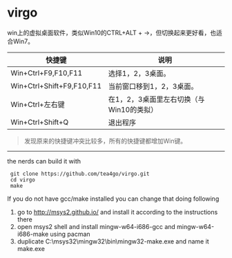 virgo
=====

win上的虚拟桌面软件，类似Win10的CTRL+ALT + →，但切换起来更好看，也适合Win7。    

|快捷键|说明|
|-|-|
| Win+Ctrl+F9,F10,F11        |  选择1，2，3桌面。 | 
| Win+Ctrl+Shift+F9,F10,F11  |  当前窗口移到1，2，3桌面。 | 
| Win+Ctrl+左右键             |  在1，2，3桌面里左右切换（与Win10的类拟） | 
| Win+Ctrl+Shift+Q            | 退出程序 | 


> 发现原来的快捷键冲突比较多，所有的快捷键都增加Win键。

----
the nerds can build it with
```
 git clone https://github.com/tea4go/virgo.git
 cd virgo
 make
```

If you do not have gcc/make installed you can change that doing following

1. go to http://msys2.github.io/ and install it according to the instructions there
2. open msys2 shell and install mingw-w64-i686-gcc and mingw-w64-i686-make using pacman
3. duplicate C:\msys32\mingw32\bin\mingw32-make.exe and name it make.exe
